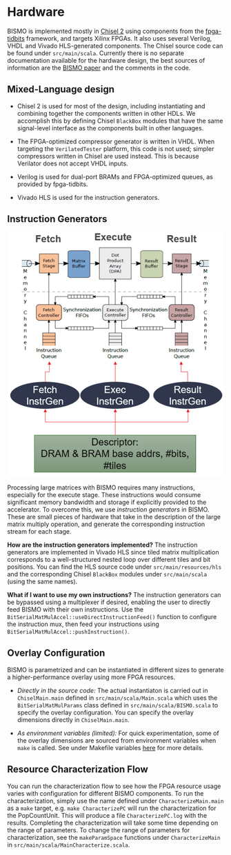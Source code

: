 # Hardware
BISMO is implemented mostly in [Chisel 2](https://chisel.eecs.berkeley.edu) using
components from the [fpga-tidbits](https://github.com/maltanar/fpga-tidbits/)
framework, and targets Xilinx FPGAs.
It also uses several Verilog, VHDL and Vivado HLS-generated components.
The Chisel source code can be found under `src/main/scala`.
Currently there is no separate documentation available for the hardware design,
the best sources of information are the
[BISMO paper](https://arxiv.org/pdf/1901.00370.pdf) and the comments in the code.

## Mixed-Language design

* Chisel 2 is used for most of the design, including instantiating and
combining together the components written in other HDLs. We accomplish this by
defining Chisel `BlackBox` modules that have the same signal-level interface
as the components built in other languages.

* The FPGA-optimized compressor generator is written in VHDL. When targeting
the `VerilatedTester` platform, this code is not used; simpler compressors
written in Chisel are used instead. This is because Verilator does not accept
VHDL inputs.

* Verilog is used for dual-port BRAMs and FPGA-optimized queues, as provided
by fpga-tidbits.

* Vivado HLS is used for the instruction generators.

## Instruction Generators

<center> <img src="img/bismo-instruction-generators.png"></center>

Processing large matrices with BISMO requires many instructions, especially
for the execute stage. These instructions would consume significant memory
bandwidth and storage if explicitly provided to the accelerator. To overcome
this, we use *instruction generators* in BISMO. These are small pieces of
hardware that take in the description of the large matrix multiply operation,
and generate the corresponding instruction stream for each stage.

**How are the instruction generators implemented?**
The instruction generators are implemented in Vivado HLS since tiled matrix
multiplication corresponds to a well-structured nested loop over
different tiles and bit positions. You can find the HLS source code under
`src/main/resources/hls` and the corresponding Chisel `BlackBox` modules under
`src/main/scala` (using the same names).

**What if I want to use my own instructions?**
The instruction generators can be bypassed
using a multiplexer if desired, enabling the user to directly feed BISMO with
their own instructions. Use the
`BitSerialMatMulAccel::useDirectInstructionFeed()` function to configure the
instruction mux, then feed your instructions using
`BitSerialMatMulAccel::pushInstruction()`.

## Overlay Configuration
BISMO is parametrized and can be instantiated in different sizes to generate a
higher-performance overlay using more FPGA resources.

* *Directly in the source code:* The actual instantiaton is carried out in
`ChiselMain.main` defined in `src/main/scala/Main.scala` which uses the
`BitSerialMatMulParams` class defined in `src/main/scala/BISMO.scala` to specify
the overlay configuration.
You can specify the overlay dimensions directly in `ChiselMain.main`.

* *As environment variables (limited):* For quick experimentation, some of the
overlay dimensions are sourced from environment variables when `make` is called.
See under Makefile variables [here](platforms.md) for more details.

## Resource Characterization Flow
You can run the characterization flow to see how the FPGA resource usage
varies with configuration for different BISMO components.
To run the characterization, simply use the name defined under
`CharacterizeMain.main` as a `make` target, e.g. `make CharacterizePC` will
run the characterization for the PopCountUnit.
This will produce a file `CharacterizePC.log` with the results.
Completing the characterization will take some time depending on the range of
parameters.
To change the range of parameters for characterization, see the
`makeParamSpace` functions under `CharacterizeMain` in `src/main/scala/MainCharacterize.scala`.
